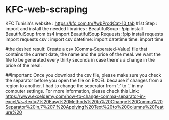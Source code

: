 # KFC-web-scraping
KFC Tunisia's website : https://kfc.com.tn/#wbProdCat-10_tab
#1st Step : import and install the needed librairies : 
BeautifulSoup : !pip install BeautifulSoup
from bs4 import BeautifulSoup
Requests: !pip install requests
import requests
csv : import csv 
datetime: import datetime
time: import time

#the desired result:
Create a csv (Comma-Seperated-Value) file that contains the current date, the name and the price of the meal.
we want the file to be generated every thirty seconds in case there's  a change in the price of the meal.

##Important: Once you download the csv file, please make sure you check the separator before you open the file on EXCEL because if changes from a region to another. I had to change the seperator from ';' to ',' in my computer settings.
For more information, please check this Link: https://www.exceldemy.com/how-to-change-comma-separator-in-excel/#:~:text=7%20Easy%20Methods%20to%20Change%20Comma%20Separator%20in,7%207.%20Applying%20Text%20to%20Columns%20Feature%20 
